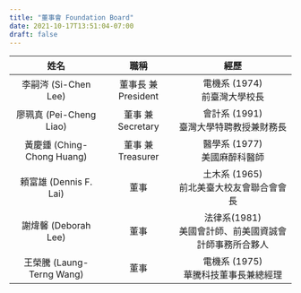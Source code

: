 ```yaml
---
title: "董事會 Foundation Board"
date: 2021-10-17T13:51:04-07:00
draft: false
---
```



| **姓名** | **職稱**  | **經歷** |
| :--: | :--: | :--: |
| 李嗣涔 (Si-Chen Lee) | 董事長 兼 President | 電機系 (1974)<br> 前臺灣大學校長 |
| 廖珮真 (Pei-Cheng Liao) | 董事 兼 Secretary | 會計系 (1991)<br> 臺灣大學特聘教授兼財務長 |
| 黃慶鍾 (Ching-Chong Huang) | 董事 兼 Treasurer | 醫學系 (1977)<br> 美國麻醉科醫師 |
| 頼富雄 (Dennis F. Lai) | 董事  | 土木系 (1965)<br> 前北美臺大校友會聯合會會長 |
| 謝煒馨 (Deborah Lee) | 董事 | 法律系(1981)<br> 美國會計師、前美國資誠會計師事務所合夥人 |
| 王榮騰 (Laung-Terng Wang) | 董事 | 電機系 (1975)<br> 華騰科技董事長兼總經理 |